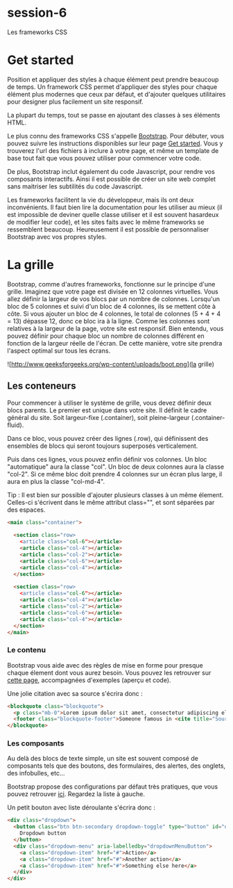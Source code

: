 # session-6

Les frameworks CSS

# Get started

Position et appliquer des styles à chaque élément peut prendre beaucoup de temps. Un framework CSS permet d'appliquer des styles pour chaque élément plus modernes que ceux par défaut, et d'ajouter quelques utilitaires pour designer plus facilement un site responsif.

La plupart du temps, tout se passe en ajoutant des classes à ses éléments HTML.

Le plus connu des frameworks CSS s'appelle [Bootstrap](https://getbootstrap.com/). Pour débuter, vous pouvez suivre les instructions disponibles sur leur page [Get started](https://getbootstrap.com/docs/4.0/getting-started/introduction/). Vous y trouverez l'url des fichiers à inclure à votre page, et même un template de base tout fait que vous pouvez utiliser pour commencer votre code.

De plus, Bootstrap inclut également du code Javascript, pour rendre vos composants interactifs. Ainsi il est possible de créer un site web complet sans maitriser les subtilités du code Javascript.

Les frameworks facilitent la vie du développeur, mais ils ont deux inconvénients. Il faut bien lire la documentation pour les utiliser au mieux (il est impossible de deviner quelle classe utiliser et il est souvent hasardeux de modifier leur code), et les sites faits avec le même frameworks se ressemblent beaucoup. Heureusement il est possible de personnaliser Bootstrap avec vos propres styles.

# La grille

Bootstrap, comme d'autres frameworks, fonctionne sur le principe d'une grille. Imaginez que votre page est divisée en 12 colonnes virtuelles. Vous allez définir la largeur de vos blocs par un nombre de colonnes. Lorsqu'un bloc de 5 colonnes et suivi d'un bloc de 4 colonnes, ils se mettent côte à côte. Si vous ajouter un bloc de 4 colonnes, le total de colonnes (5 + 4 + 4 = 13) dépasse 12, donc ce bloc ira à la ligne. Comme les colonnes sont relatives à la largeur de la page, votre site est responsif. Bien entendu, vous pouvez définir pour chaque bloc un nombre de colonnes différent en fonction de la largeur réelle de l'écran. De cette manière, votre site prendra l'aspect optimal sur tous les écrans.

![http://www.geeksforgeeks.org/wp-content/uploads/boot.png](la grille)

## Les conteneurs

Pour commencer à utiliser le système de grille, vous devez définir deux blocs parents. Le premier est unique dans votre site. Il définit le cadre général du site. Soit largeur-fixe (.container), soit pleine-largeur (.container-fluid).

Dans ce bloc, vous pouvez créer des lignes (.row), qui définissent des ensembles de blocs qui seront toujours superposés verticalement.

Puis dans ces lignes, vous pouvez enfin définir vos colonnes. Un bloc "automatique" aura la classe "col". Un bloc de deux colonnes aura la classe "col-2". Si ce même bloc doit prendre 4 colonnes sur un écran plus large, il aura en plus la classe "col-md-4".

Tip : Il est bien sur possible d'ajouter plusieurs classes à un même élement. Celles-ci s'écrivent dans le même attribut class="", et sont séparées par des espaces.

```html
<main class="container">
  
  <section class="row>
    <article class="col-6"></article>
    <article class="col-4"></article>
    <article class="col-2"></article>
    <article class="col-6"></article>
    <article class="col-4"></article>
  </section>
  
  <section class="row>
    <article class="col-6"></article>
    <article class="col-4"></article>
    <article class="col-2"></article>
    <article class="col-6"></article>
    <article class="col-4"></article>
  </section>
</main>
```

### Le contenu

Bootstrap vous aide avec des règles de mise en forme pour presque chaque élement dont vous aurez besoin. Vous pouvez les retrouver sur [cette page](https://getbootstrap.com/docs/4.0/content/reboot/), accompagnées d'exemples (aperçu et code).

Une jolie citation avec sa source s'écrira donc : 

```html
<blockquote class="blockquote">
  <p class="mb-0">Lorem ipsum dolor sit amet, consectetur adipiscing elit. Integer posuere erat a ante.</p>
  <footer class="blockquote-footer">Someone famous in <cite title="Source Title">Source Title</cite></footer>
</blockquote>
```

### Les composants

Au delà des blocs de texte simple, un site est souvent composé de composants tels que des boutons, des formulaires, des alertes, des onglets, des infobulles, etc...

Bootstrap propose des configurations par défaut très pratiques, que vous pouvez retrouver [ici](https://getbootstrap.com/docs/4.0/components/buttons/). Regardez la liste à gauche.

Un petit bouton avec liste déroulante s'écrira donc : 

```html
<div class="dropdown">
  <button class="btn btn-secondary dropdown-toggle" type="button" id="dropdownMenuButton" data-toggle="dropdown" aria-haspopup="true" aria-expanded="false">
    Dropdown button
  </button>
  <div class="dropdown-menu" aria-labelledby="dropdownMenuButton">
    <a class="dropdown-item" href="#">Action</a>
    <a class="dropdown-item" href="#">Another action</a>
    <a class="dropdown-item" href="#">Something else here</a>
  </div>
</div>
```
